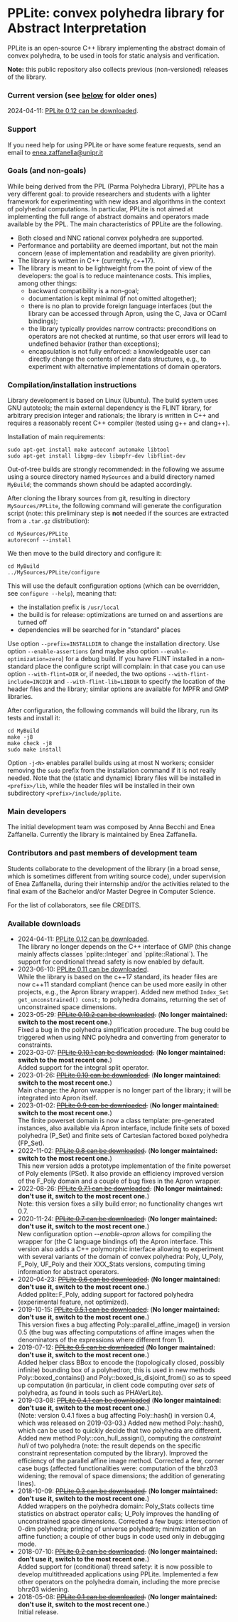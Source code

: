 # PPLite: convex polyhedra library for Abstract Interpretation

PPLite is an open-source C++ library
implementing the abstract domain of convex polyhedra,
to be used in tools for static analysis and verification.

<strong>Note:</strong> this public repository also collects
previous (non-versioned) releases of the library.

<h3>Current version
(see <a href="#available-downloads">below</a> for older ones)</h3>

2024-04-11:
<a href="releases/pplite-0.12.tar.gz">PPLite 0.12 can be downloaded</a>.

<h3>Support</h3>

If you need help for using PPLite or have some feature requests,
send an email to enea.zaffanella@unipr.it

<h3>Goals (and non-goals)</h3>

While being derived from the PPL (Parma Polyhedra Library), PPLite has
a very different goal: to provide researchers and students with a
lighter framework for experimenting with new ideas and algorithms in
the context of polyhedral computations.
In particular, PPLite is not aimed at implementing the full range of
abstract domains and operators made available by the PPL. The main
characteristics of PPLite are the following.
<ul>
  <li>Both closed and NNC rational convex polyhedra are supported.</li>
  <li>Performance and portability are deemed important, but not
      the main concern (ease of implementation and readability
      are given priority).</li>
  <li>The library is written in C++ (currently, c++17).</li>
  <li>The library is meant to be lightweight from the point of view
      of the developers: the goal is to reduce maintenance costs.
      This implies, among other things:
      <ul>
        <li>backward compatibility is a non-goal;
        <li>documentation is kept minimal (if not omitted altogether);
        <li>there is no plan to provide foreign language interfaces
            (but the library can be accessed through Apron,
             using the C, Java or OCaml bindings);
        <li>the library typically provides narrow contracts:
            preconditions on operators are not checked at runtime,
            so that user errors will lead to undefined behavior
            (rather than exceptions);
        <li>encapsulation is not fully enforced: a knowledgeable user
            can directly change the contents of inner data structures,
            e.g., to experiment with alternative implementations
            of domain operators.
      </ul>
</ul>


<h3>Compilation/installation instructions</h3>

Library development is based on Linux (Ubuntu).
The build system uses GNU autotools; the main external dependency
is the FLINT library, for arbitrary precision integer and rationals;
the library is written in C++ and requires a reasonably recent
C++ compiler (tested using g++ and clang++).

Installation of main requirements:

```
sudo apt-get install make autoconf automake libtool
sudo apt-get install libgmp-dev libmpfr-dev libflint-dev
```

Out-of-tree builds are strongly recommended:
in the following we assume using a source directory
named `MySources` and a build directory named `MyBuild`;
the commands shown should be adapted accordingly.

After cloning the library sources from git,
resulting in directory `MySources/PPLite`,
the following command will generate the configuration script
(note: this preliminary step is **not** needed if the sources
are extracted from a `.tar.gz` distribution):

```
cd MySources/PPLite
autoreconf --install
```

We then move to the build directory and configure it:

```
cd MyBuild
../MySources/PPLite/configure
```

This will use the default configuration options
(which can be overridden, see `configure --help`),
meaning that:
  * the installation prefix is `/usr/local`
  * the build is for release: optimizations are turned on
    and assertions are turned off
  * dependencies will be searched for in "standard" places

Use option `--prefix=INSTALLDIR` to change the installation directory.
Use option `--enable-assertions`
(and maybe also option `--enable-optimization=zero`) for a debug build.
If you have FLINT installed in a non-standard place the configure script
will complain: in that case you can use option
`--with-flint=DIR` or, if needed, the two options
`--with-flint-include=INCDIR` and `--with-flint-lib=LIBDIR`
to specify the location of the header files and the library;
similar options are available for MPFR and GMP libraries.

After configuration, the following commands will build the library,
run its tests and install it:

```
cd MyBuild
make -j8
make check -j8
sudo make install
```
Option `-j<N>` enables parallel builds using at most N workers;
consider removing the `sudo` prefix from the installation command
if it is not really needed.
Note that the (static and dynamic) library files will be installed
in `<prefix>/lib`, while the header files will be installed
in their own subdirectory `<prefix>/include/pplite`.


<h3>Main developers</h3>

The initial development team was composed by Anna Becchi and Enea Zaffanella.
Currently the library is maintained by Enea Zaffanella.

<h3>Contributors and past members of development team</h3>

Students collaborate to the development of the library (in a broad
sense, which is sometimes different from writing source code), under
supervision of Enea Zaffanella, during their internship and/or the
activities related to the final exam of the Bachelor and/or Master
Degree in Computer Science.

For the list of collaborators, see file CREDITS.

<A NAME="downloads">
<h3>Available downloads</h3>

<ul>

<li>
2024-04-11:
<a href="releases/pplite-0.12.tar.gz">PPLite 0.12 can be downloaded</a>.
<br>
The library no longer depends on the C++ interface of GMP (this change
mainly affects classes `pplite::Integer` and `pplite::Rational`).
The support for conditional thread safety is now enabled by default.
</li>

<li>
2023-06-10:
<a href="releases/pplite-0.11.tar.gz">PPLite 0.11 can be downloaded</a>.
<br>
While the library is based on the c++17 standard, its header files
are now c++11 standard compliant (hence can be used more easily in
other projects, e.g., the Apron library wrapper).
Added new method
  <code>Index_Set get_unconstrained() const;</code>
to polyhedra domains, returning the set of unconstrained space dimensions.
</li>

<li>
2023-05-29:
<strike><a href="releases/pplite-0.10.2.tar.gz">PPLite 0.10.2 can be downloaded</a>.</strike>
(<b>No longer maintained: switch to the most recent one.</b>)
<br>
Fixed a bug in the polyhedra simplification procedure.
The bug could be triggered when using NNC polyhedra and converting
from generator to constraints.
</li>

<li>
2023-03-07:
<strike><a href="releases/pplite-0.10.1.tar.gz">PPLite 0.10.1 can be downloaded</a>.</strike>
(<b>No longer maintained: switch to the most recent one.</b>)
<br>
Added support for the integral split operator.
</li>

<li>
2023-01-26:
<strike><a href="releases/pplite-0.10.tar.gz">PPLite 0.10 can be downloaded</a>.</strike>
(<b>No longer maintained: switch to the most recent one.</b>)
<br>
Main change: the Apron wrapper is no longer part of the library; it will
be integrated into Apron itself.
</li>

<li>
2023-01-02:
<strike><a href="releases/pplite-0.9.tar.gz">PPLite 0.9 can be downloaded</a>.</strike>
(<b>No longer maintained: switch to the most recent one.</b>)
<br>
The finite powerset domain is now a class template: pre-generated instances, also available via Apron interface, include finite sets of boxed polyhedra (P_Set) and finite sets of Cartesian factored boxed polyhedra (FP_Set).
</li>

<li>
2022-11-02:
<strike><a href="releases/pplite-0.8.tar.gz">PPLite 0.8 can be downloaded</a>.</strike>
(<b>No longer maintained: switch to the most recent one.</b>)
<br>
This new version adds a prototype implementation of the finite powerset
of Poly elements (PSet). It also provide an efficiency improved version
of the F_Poly domain and a couple of bug fixes in the Apron wrapper.
</li>

<li>
2022-08-26:
<strike><a href="releases/pplite-0.7.1.tar.gz">PPLite 0.7.1 can be downloaded</a>.</strike>
(<b>No longer maintained: don't use it, switch to the most recent one.</b>)
<br>
Note: this version fixes a silly build error; no functionality changes wrt 0.7.
</li>

<li>
2020-11-24:
<strike><a href="releases/pplite-0.7.tar.gz">PPLite 0.7 can be downloaded</a>.</strike>
(<b>No longer maintained: don't use it, switch to the most recent one.</b>)
<br>
New configuration option <em>--enable-apron</em> allows for compiling
the wrapper for (the C language bindings of) the Apron interface.
This version also adds a C++ polymorphic interface allowing to experiment
with several variants of the domain of convex polyhedra:
Poly, U_Poly, F_Poly, UF_Poly and their XXX_Stats versions,
computing timing information for abstract operators.
</li>

<li>
2020-04-23:
<strike><a href="releases/pplite-0.6.tar.gz">PPLite 0.6 can be downloaded</a>.</strike>
(<b>No longer maintained: don't use it, switch to the most recent one.</b>)
<br>
Added pplite::F_Poly, adding support for factored polyhedra
(experimental feature, not optimized).
</li>

<li>
2019-10-15:
<strike><a href="releases/pplite-0.5.1.tar.gz">PPLite 0.5.1 can be downloaded</a>.</strike>
(<b>No longer maintained: don't use it, switch to the most recent one.</b>)
<br>
This version fixes a bug affecting Poly::parallel_affine_image()
in version 0.5 (the bug was affecting computations of affine images
when the denominators of the expressions where different from 1).
</li>

<li>
2019-07-12:
<strike><a href="releases/pplite-0.5.tar.gz">PPLite 0.5 can be downloaded</a></strike>
(<b>No longer maintained: don't use it, switch to the most recent one.</b>)
<br>
Added helper class BBox to encode the (topologically closed,
possibly infinite) bounding box of a polyhedron;
this is used in new methods Poly::boxed_contains() and
Poly::boxed_is_disjoint_from() so as to speed up computation
(in particular, in client code computing over <em>sets</em> of polyhedra,
as found in tools such as PHAVerLite).
</li>

<li>
2019-03-08:
<strike><a href="releases/pplite-0.4.1.tar.gz">PPLite 0.4.1 can be downloaded</a></strike>
(<b>No longer maintained: don't use it, switch to the most recent one.</b>)
<br>
(Note: version 0.4.1 fixes a bug affecting Poly::hash() in version 0.4,
which was released on 2019-03-03.)
Added new method Poly::hash(), which can be used to quickly decide
that two polyhedra are different. Added new method Poly::con_hull_assign(),
computing the <em>constraint hull</em> of two polyhedra (note: the result
depends on the specific constraint representation computed by the library).
Improved the efficiency of the parallel affine image method.
Corrected a few, corner case bugs (affected functionalities were:
computation of the bhrz03 widening; the removal of space dimensions;
the addition of generating lines).
</li>

<li>
2018-10-09:
<strike><a href="releases/pplite-0.3.tar.gz">PPLite 0.3 can be downloaded</a>.</strike>
(<b>No longer maintained: don't use it, switch to the most recent one.</b>)
<br>
Added wrappers on the polyhedra domain:
Poly_Stats collects time statistics on abstract operator calls;
U_Poly improves the handling of unconstrained space dimensions.
Corrected a few bugs: intersection of 0-dim polyhedra;
printing of universe polyhedra; minimization of an affine function;
a couple of other bugs in code used only in debugging mode.
</li>

<li>
2018-07-10:
<strike><a href="releases/pplite-0.2.tar.gz">PPLite 0.2 can be downloaded</a>.</strike>
(<b>No longer maintained: don't use it, switch to the most recent one.</b>)
<br>
Added support for (conditional) thread safety:
it is now possible to develop multithreaded applications using PPLite.
Implemented a few other operators on the polyhedra domain,
including the more precise bhrz03 widening.
</li>

<li>
2018-05-08:
<strike><a href="releases/pplite-0.1.tar.gz">PPLite 0.1 can be downloaded</a>.</strike>
(<b>No longer maintained: don't use it, switch to the most recent one.</b>)
<br>
Initial release.
</li>

</ul>
